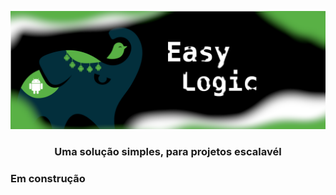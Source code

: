 <img src="./doc/asserts/easy-logic-banner.png"><img/>
<h3 align="center">Uma solução simples, para projetos escalavél </h3>
<h3 align="left">Em construção</h3>
<p align="left"></p>
